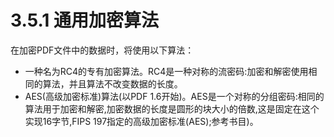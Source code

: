 # 3.5.1 通用加密算法

在加密PDF文件中的数据时，将使用以下算法：

* 一种名为RC4的专有加密算法。RC4是一种对称的流密码:加密和解密使用相同的算法，并且算法不改变数据的长度。
* AES(高级加密标准)算法(以PDF 1.6开始)。AES是一个对称的分组密码:相同的算法用于加密和解密,加密数据的长度是圆形的块大小的倍数,这是固定在这个实现16字节,FIPS 197指定的高级加密标准(AES);参考书目)。
